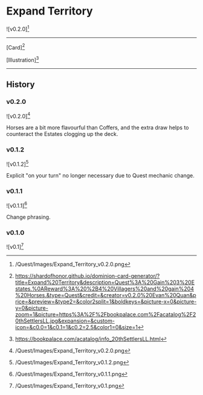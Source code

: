 # Expand Territory

![v0.2.0][^v0.2.0]

---

[Card][^Card]

[Illustration][^Illustration]

---

## History

### v0.2.0

![v0.2.0][^v0.2.0]

Horses are a bit more flavourful than Coffers, and the extra draw helps to counteract the Estates clogging up the deck.

### v0.1.2

![v0.1.2][^v0.1.2]

Explicit "on your turn" no longer necessary due to Quest mechanic change.

### v0.1.1

![v0.1.1][^v0.1.1]

Change phrasing.

### v0.1.0

![v0.1][^v0.1.0]

[^v0.1.0]: /Quest/Images/Expand_Territory_v0.1.png
[^v0.1.1]: /Quest/Images/Expand_Territory_v0.1.1.png
[^v0.1.2]: /Quest/Images/Expand_Territory_v0.1.2.png
[^v0.2.0]: /Quest/Images/Expand_Territory_v0.2.0.png
[^Card]: https://shardofhonor.github.io/dominion-card-generator/?title=Expand%20Territory&description=Quest%3A%20Gain%203%20Estates.%0AReward%3A%20%2B4%20Villagers%20and%20gain%204%20Horses.&type=Quest&credit=&creator=v0.2.0%20Evan%20Quan&price=&preview=&type2=&color2split=1&boldkeys=&picture-x=0&picture-y=0&picture-zoom=1&picture=https%3A%2F%2Fbookpalace.com%2Facatalog%2F20thSettlersLL.jpg&expansion=&custom-icon=&c0.0=1&c0.1=1&c0.2=2.5&color1=0&size=1
[^Illustration]: https://bookpalace.com/acatalog/info_20thSettlersLL.html
